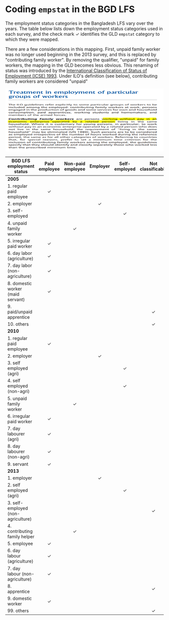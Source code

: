 # Coding `empstat` in the BGD LFS

The employment status categories in the Bangladesh LFS vary over the years. The table below lists down the employment status categories used in each survey, and the check mark ✓ identifies the GLD `empstat` category to which they were mapped. 

There are a few considerations in this mapping. First, unpaid family worker was no longer used beginning in the 2013 survey, and this is replaced by "contributing family worker". 
By removing the qualifier, "unpaid" for family workers, the mapping in the GLD becomes less obvious. This renaming of status was introduced by the [International Classification of Status of Employment (ICSE)
1993](Utilities/icse93.pdf). Under ILO's definition (see below), contributing family workers are considered "unpaid"

<img src="Utilities/def_cfw.PNG" alt="BGD_divisions" width="600" height="200">


| **BGD LFS employment   status** | **Paid employee** | **Non-paid employee** | **Employer** | **Self-employed** | **Not classificable** |
|---|:---:|:---:|:---:|:---:|:---:|
| **2005** |  |  |  |  |  |
| 1. regular paid employee | ✓ |  |  |  |  |
| 2. employer |  |  | ✓ |  |  |
| 3. self-employed |  |  |  | ✓ |  |
| 4. unpaid family worker |  | ✓ |  |  |  |
| 5. irregular paid worker | ✓ |  |  |  |  |
| 6. day labor (agriculture) | ✓ |  |  |  |  |
| 7. day labor (non-agriculture) | ✓ |  |  |  |  |
| 8. domestic worker (maid servant) | ✓ |  |  |  |  |
| 9. paid/unpaid apprentice |  |  |  |  | ✓ |
| 10. others |  |  |  |  | ✓ |
| **2010** |  |  |  |  |  |
| 1. regular paid employee | ✓ |  |  |  |  |
| 2. employer |  |  | ✓ |  |  |
| 3. self employed (agri) |  |  |  | ✓ |  |
| 4. self employed (non-agri) |  |  |  | ✓ |  |
| 5. unpaid family worker |  | ✓ |  |  |  |
| 6. irregular paid worker | ✓ |  |  |  |  |
| 7. day labourer (agri) | ✓ |  |  |  |  |
| 8. day labourer (non-agri) | ✓ |  |  |  |  |
| 9. servant | ✓ |  |  |  |  |
| **2013** |  |  |  |  |  |
| 1. employer |  |  | ✓ |  |  |
| 2. self employed (agri) |  |  |  | ✓ |  |
| 3. self-employed (non-agriculture) |  |  |  |  | ✓ |
| 4. contributing family helper |  | ✓ |  |  |  |
| 5. employee | ✓ |  |  |  |  |
| 6. day labour (agriculture) | ✓ |  |  |  |  |
| 7. day labour (non-agriculture) | ✓ |  |  |  |  |
| 8. apprentice |  |  |  |  | ✓ |
| 9. domestic worker | ✓ |  |  |  |  |
| 99. others |  |  |  |  | ✓ |
